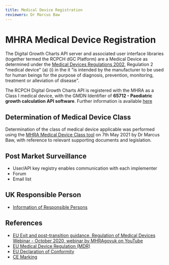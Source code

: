 ```yaml
---
title: Medical Device Registration
reviewers: Dr Marcus Baw
---
```


# MHRA Medical Device Registration

The Digital Growth Charts API server and associated user interface libraries (together termed the RCPCH dGC Platform) are a Medical Device as determined under the [Medical Devices Regulations 2002](https://www.legislation.gov.uk/uksi/2002/618/regulation/2/made), Regulation 2 "medical device" (a) (i) in the it "is intended by the manufacturer to be used for human beings for the purpose of diagnosis, prevention, monitoring, treatment or alleviation of disease".

The RCPCH Digital Growth Charts API is registered with the MHRA as a Class I medical device, with the GMDN Identifier of **65712 - Paediatric growth calculation API software**. Further information is available [here](https://www.gmdnagency.org/Terms/Details/2007995?lang=en)

## Determination of Medical Device Class

Determination of the class of medical device applicable was performed using the [MHRA Medical Device Class tool](https://assets.publishing.service.gov.uk/government/uploads/system/uploads/attachment_data/file/957090/Software_flow_chart_Ed_1-07b-UKCA__002__FINAL.pdf) on 7th May 2021 by Dr Marcus Baw, with reference to relevant supporting documents and legislation.

## Post Market Surveillance

- User/API key registry enables communication with each implementer
- Forum
- Email list

## UK Responsible Person

- [Information of Responsible Persons](https://www.gov.uk/guidance/regulating-medical-devices-in-the-uk#responsible)

## References

- [EU Exit and post-transition guidance, Regulation of Medical Devices Webinar - October 2020, webinar by MHRAgovuk on YouTube](https://www.youtube.com/watch?v=Q_g8xonsLpQ)
- [EU Medical Device Regulation (MDR)]()
- [EU Declaration of Conformity]()
- [CE Marking]()
